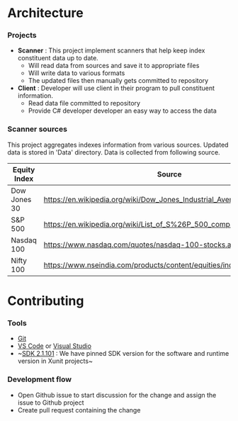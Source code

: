 # Architecture

### Projects
- **Scanner** : This project implement scanners that help keep index constituent data up to date.
    - Will read data from sources and save it to appropriate files
    - Will write data to various formats
    - The updated files then manually gets committed to repository
- **Client** : Developer will use client in their program to pull constituent information.
    - Read data file committed to repository
    - Provide C# developer developer an easy way to access the data

### Scanner sources
This project aggregates indexes information from various sources. Updated data is stored in 'Data' directory. Data is collected from following source.

| Equity Index | Source |
| --- | --- |
| Dow Jones 30 | https://en.wikipedia.org/wiki/Dow_Jones_Industrial_Average |
| S&P 500 | https://en.wikipedia.org/wiki/List_of_S%26P_500_companies |
| Nasdaq 100 | https://www.nasdaq.com/quotes/nasdaq-100-stocks.aspx |
| Nifty 100 | https://www.nseindia.com/products/content/equities/indices/nifty_100.htm |


# Contributing

### Tools
- [Git](https://git-scm.com/downloads)
- [VS Code](https://code.visualstudio.com/download) or [Visual Studio](https://visualstudio.microsoft.com/downloads/)
- ~[SDK 2.1.101](https://github.com/dotnet/core/blob/master/release-notes/2.0/2.0.6.md) : We have pinned SDK version for the software and runtime version in Xunit projects~

### Development flow
- Open Github issue to start discussion for the change and assign the issue to Github project
- Create pull request containing the change
